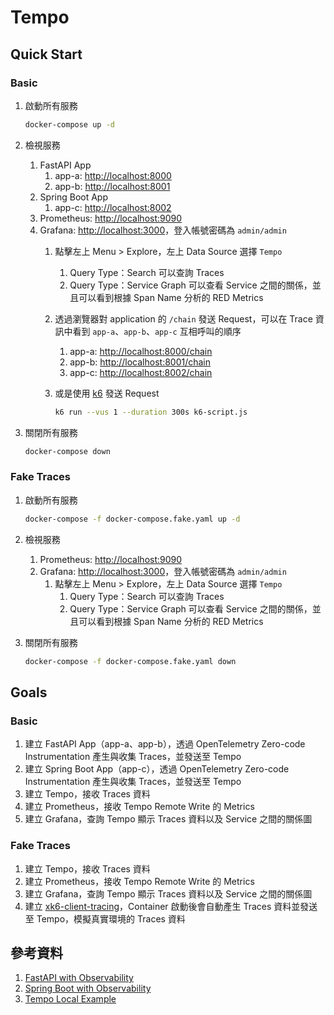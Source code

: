 # Tempo

## Quick Start

### Basic

1. 啟動所有服務

    ```bash
    docker-compose up -d
    ```

2. 檢視服務
   1. FastAPI App
      1. app-a: [http://localhost:8000](http://localhost:8000)
      2. app-b: [http://localhost:8001](http://localhost:8001)
   2. Spring Boot App
      1. app-c: [http://localhost:8002](http://localhost:8002)
   3. Prometheus: [http://localhost:9090](http://localhost:9090)
   4. Grafana: [http://localhost:3000](http://localhost:3000)，登入帳號密碼為 `admin/admin`
      1. 點擊左上 Menu > Explore，左上 Data Source 選擇 `Tempo`
         1. Query Type：Search 可以查詢 Traces
         2. Query Type：Service Graph 可以查看 Service 之間的關係，並且可以看到根據 Span Name 分析的 RED Metrics
      2. 透過瀏覽器對 application 的 `/chain` 發送 Request，可以在 Trace 資訊中看到 `app-a`、`app-b`、`app-c` 互相呼叫的順序
         1. app-a: [http://localhost:8000/chain](http://localhost:8000/chain)
         2. app-b: [http://localhost:8001/chain](http://localhost:8001/chain)
         3. app-c: [http://localhost:8002/chain](http://localhost:8002/chain)
      3. 或是使用 [k6](https://k6.io/) 發送 Request

            ```bash
            k6 run --vus 1 --duration 300s k6-script.js
            ```

3. 關閉所有服務

    ```bash
    docker-compose down
    ```

### Fake Traces

1. 啟動所有服務

    ```bash
    docker-compose -f docker-compose.fake.yaml up -d
    ```

2. 檢視服務
   1. Prometheus: [http://localhost:9090](http://localhost:9090)
   2. Grafana: [http://localhost:3000](http://localhost:3000)，登入帳號密碼為 `admin/admin`
      1. 點擊左上 Menu > Explore，左上 Data Source 選擇 `Tempo`
         1. Query Type：Search 可以查詢 Traces
         2. Query Type：Service Graph 可以查看 Service 之間的關係，並且可以看到根據 Span Name 分析的 RED Metrics
3. 關閉所有服務

    ```bash
    docker-compose -f docker-compose.fake.yaml down
    ```

## Goals

### Basic

1. 建立 FastAPI App（app-a、app-b），透過 OpenTelemetry Zero-code Instrumentation 產生與收集 Traces，並發送至 Tempo
2. 建立 Spring Boot App（app-c），透過 OpenTelemetry Zero-code Instrumentation 產生與收集 Traces，並發送至 Tempo
3. 建立 Tempo，接收 Traces 資料
4. 建立 Prometheus，接收 Tempo Remote Write 的 Metrics
5. 建立 Grafana，查詢 Tempo 顯示 Traces 資料以及 Service 之間的關係圖

### Fake Traces

1. 建立 Tempo，接收 Traces 資料
2. 建立 Prometheus，接收 Tempo Remote Write 的 Metrics
3. 建立 Grafana，查詢 Tempo 顯示 Traces 資料以及 Service 之間的關係圖
4. 建立 [xk6-client-tracing](https://github.com/grafana/xk6-client-tracing/tree/main)，Container 啟動後會自動產生 Traces 資料並發送至 Tempo，模擬真實環境的 Traces 資料

## 參考資料

1. [FastAPI with Observability](https://github.com/blueswen/fastapi-observability)
2. [Spring Boot with Observability](https://github.com/blueswen/spring-boot-observability)
3. [Tempo Local Example](https://github.com/grafana/tempo/tree/main/example/docker-compose/local)
